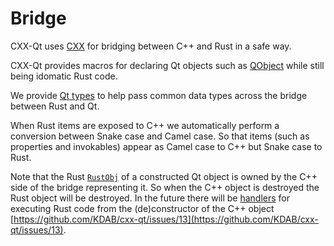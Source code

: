 <!--
SPDX-FileCopyrightText: 2021 Klarälvdalens Datakonsult AB, a KDAB Group company <info@kdab.com>
SPDX-FileContributor: Andrew Hayzen <andrew.hayzen@kdab.com>

SPDX-License-Identifier: MIT OR Apache-2.0
-->

# Bridge

CXX-Qt uses [CXX](https://cxx.rs/) for bridging between C++ and Rust in a safe way.

CXX-Qt provides macros for declaring Qt objects such as [QObject](../qobject/index.md) while still being idomatic Rust code.

We provide [Qt types](./types.md) to help pass common data types across the bridge between Rust and Qt.

When Rust items are exposed to C++ we automatically perform a conversion between Snake case and Camel case. So that items (such as properties and invokables) appear as Camel case to C++ but Snake case to Rust.

Note that the Rust [`RustObj`](../qobject/rustobj_struct.md) of a constructed Qt object is owned by the C++ side of the bridge representing it. So when the C++ object is destroyed the Rust object will be destroyed. In the future there will be [handlers](../qobject/handlers.md) for executing Rust code from the (de)constructor of the C++ object [https://github.com/KDAB/cxx-qt/issues/13](https://github.com/KDAB/cxx-qt/issues/13).
